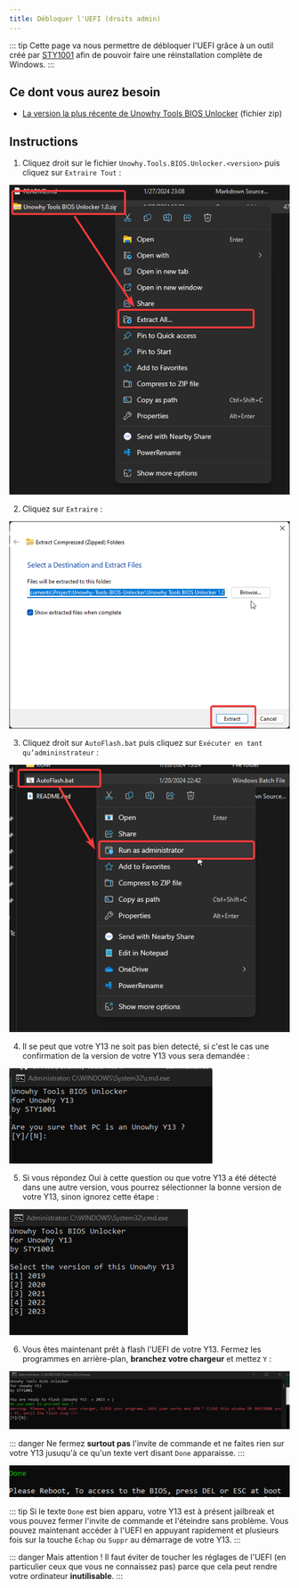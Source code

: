 ```yaml
---
title: Débloquer l'UEFI (droits admin)
---
```


::: tip
Cette page va nous permettre de débloquer l'UEFI grâce à un outil créé par [STY1001](https://github.com/sty1001) afin de pouvoir faire une réinstallation complète de Windows.
:::

## Ce dont vous aurez besoin

- [La version la plus récente de Unowhy Tools BIOS Unlocker](https://github.com/STY1001/Unowhy-Tools-BIOS-Unlocker/releases/latest) (fichier zip)

## Instructions

1. Cliquez droit sur le fichier `Unowhy.Tools.BIOS.Unlocker.<version>` puis cliquez sur `Extraire Tout` :

![](/assets/images/unlock-uefi/extract.png)

2. Cliquez sur `Extraire` :

![](/assets/images/unlock-uefi/extract2.png)

3. Cliquez droit sur `AutoFlash.bat` puis cliquez sur `Exécuter en tant qu’admininstrateur` :

![](/assets/images/unlock-uefi/run_as_admin.png)

4. Il se peut que votre Y13 ne soit pas bien detecté, si c'est le cas une confirmation de la version de votre Y13 vous sera demandée :

![](/assets/images/bios-unlocker/unsure.png)

5. Si vous répondez Oui à cette question ou que votre Y13 a été détecté dans une autre version, vous pourrez sélectionner la bonne version de votre Y13, sinon ignorez cette étape :

![](/assets/images/bios-unlocker/version-selection.png)

6. Vous êtes maintenant prêt à flash l'UEFI de votre Y13. Fermez les programmes en arrière-plan, **branchez votre chargeur** et mettez `Y` :

![](/assets/images/bios-unlocker/ready.png)

::: danger
Ne fermez **surtout pas** l'invite de commande et ne faites rien sur votre Y13 jusuqu'à ce qu'un texte vert disant `Done` apparaisse.
:::

![](/assets/images/bios-unlocker/done.png)

::: tip
Si le texte `Done` est bien apparu, votre Y13 est à présent jailbreak et vous pouvez fermer l'invite de commande et l'éteindre sans problème. Vous pouvez maintenant accéder à l'UEFI en appuyant rapidement et plusieurs fois sur la touche `Échap` ou `Suppr` au démarrage de votre Y13.
:::

::: danger
Mais attention ! Il faut éviter de toucher les réglages de l'UEFI (en particulier ceux que vous ne connaissez pas) parce que cela peut rendre votre ordinateur **inutilisable**.
:::